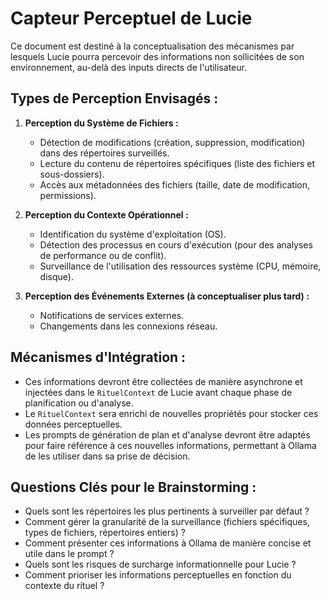 # Capteur Perceptuel de Lucie

Ce document est destiné à la conceptualisation des mécanismes par lesquels Lucie pourra percevoir des informations non sollicitées de son environnement, au-delà des inputs directs de l'utilisateur.

## Types de Perception Envisagés :

1.  **Perception du Système de Fichiers :**
    *   Détection de modifications (création, suppression, modification) dans des répertoires surveillés.
    *   Lecture du contenu de répertoires spécifiques (liste des fichiers et sous-dossiers).
    *   Accès aux métadonnées des fichiers (taille, date de modification, permissions).

2.  **Perception du Contexte Opérationnel :**
    *   Identification du système d'exploitation (OS).
    *   Détection des processus en cours d'exécution (pour des analyses de performance ou de conflit).
    *   Surveillance de l'utilisation des ressources système (CPU, mémoire, disque).

3.  **Perception des Événements Externes (à conceptualiser plus tard) :**
    *   Notifications de services externes.
    *   Changements dans les connexions réseau.

## Mécanismes d'Intégration :

*   Ces informations devront être collectées de manière asynchrone et injectées dans le `RituelContext` de Lucie avant chaque phase de planification ou d'analyse.
*   Le `RituelContext` sera enrichi de nouvelles propriétés pour stocker ces données perceptuelles.
*   Les prompts de génération de plan et d'analyse devront être adaptés pour faire référence à ces nouvelles informations, permettant à Ollama de les utiliser dans sa prise de décision.

## Questions Clés pour le Brainstorming :

*   Quels sont les répertoires les plus pertinents à surveiller par défaut ?
*   Comment gérer la granularité de la surveillance (fichiers spécifiques, types de fichiers, répertoires entiers) ?
*   Comment présenter ces informations à Ollama de manière concise et utile dans le prompt ?
*   Quels sont les risques de surcharge informationnelle pour Lucie ?
*   Comment prioriser les informations perceptuelles en fonction du contexte du rituel ?
